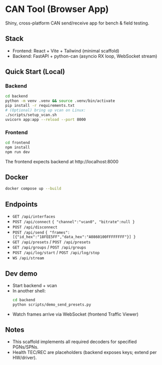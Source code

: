 # CAN Tool (Browser App)

Shiny, cross-platform CAN send/receive app for bench & field testing.

## Stack
- Frontend: React + Vite + Tailwind (minimal scaffold)
- Backend: FastAPI + python-can (asyncio RX loop, WebSocket stream)

## Quick Start (Local)

### Backend
```bash
cd backend
python -m venv .venv && source .venv/bin/activate
pip install -r requirements.txt
# (Optional) bring up vcan on Linux:
./scripts/setup_vcan.sh
uvicorn app:app --reload --port 8000
```

### Frontend
```bash
cd frontend
npm install
npm run dev
```
The frontend expects backend at http://localhost:8000

## Docker
```bash
docker compose up --build
```

## Endpoints
- `GET /api/interfaces`
- `POST /api/connect` `{ "channel":"vcan0", "bitrate":null }`
- `POST /api/disconnect`
- `POST /api/send` `{ "frames": [{"id_hex":"18FEE5FF","data_hex":"A0860100FFFFFFFF"}] }`
- `GET /api/presets` / `POST /api/presets`
- `GET /api/groups` / `POST /api/groups`
- `POST /api/log/start` / `POST /api/log/stop`
- `WS /api/stream`

## Dev demo
- Start backend + vcan
- In another shell:
  ```bash
  cd backend
  python scripts/demo_send_presets.py
  ```
- Watch frames arrive via WebSocket (frontend Traffic Viewer)

## Notes
- This scaffold implements all required decoders for specified PGNs/SPNs.
- Health TEC/REC are placeholders (backend exposes keys; extend per HW/driver).
